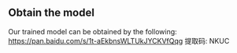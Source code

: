 ## Obtain the model
Our trained model can be obtained by the following:
https://pan.baidu.com/s/1t-aEkbnsWLTUkJYCKVfQqg 提取码: NKUC 
